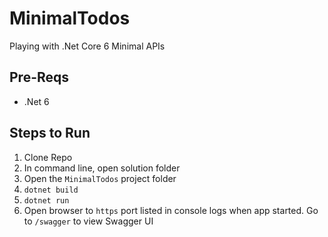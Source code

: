 # MinimalTodos
Playing with .Net Core 6 Minimal APIs

## Pre-Reqs
- .Net 6

## Steps to Run
1. Clone Repo
1. In command line, open solution folder 
1. Open the `MinimalTodos` project folder
1. `dotnet build`
1. `dotnet run`
1. Open browser to `https` port listed in console logs when app started.  Go to `/swagger` to view Swagger UI
